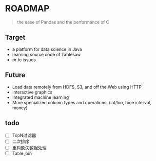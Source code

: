 # ROADMAP

 > the ease of Pandas and the performance of C
 
## Target

- a platform for data science in Java
- learning source code of Tablesaw
- pr to issues
    
## Future

- Load data remotely from HDFS, S3, and off the Web using HTTP
- Interactive graphics
- Integrated machine learning
- More specialized column types and operations: (lat/lon, time interval, money)

## todo

- [ ] TopN过滤器 
- [ ] 二次排序   
- [ ] 重构缺失数据处理   
- [ ] Table join
